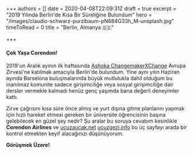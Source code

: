 +++
authors = []
date = 2020-04-08T22:09:31Z
draft = true
excerpt = "2019 Yılında Berlin'de Kısa Bir Süreliğine Bulundum"
hero = "/images/claudio-schwarz-purzlbaum-pN684G33h_M-unsplash.jpg"
timeToRead = 0
title = "Berlin, Almanya 🇩🇪️"

+++
#### Çok Yaşa Corendon!

2019'un Aralık ayının ilk haftasında [Ashoka ChangemakerXChange](https://changemakerxchange.org/) Avrupa Zirvesi'ne katılmak amacıyla Berlin'de bulundum. Yine aynı yılın Haziran ayında Barselona buluşmalarında büyük mutlulukla dahil olduğum bu inanılmaz komunite sadece girişimciliğe veya sosyal girişimciliğe dair dersler vermekle kalmadı henüz genç yaşımda bana değerli deneyimler kattı.

Zirve çağrısını kısa süre önce almış ve yurt dışına gitme planlarını yapmak için hızlı hareket etmesi gereken bir üniversite öğrencisinin başına gelebilecek en güzel şey nedir? Şu aralar bu soruya cevabım kesinlikle **Corendon Airlines** ve [ucuzaucak.net](https://ucuzaucak.net) [ucuzgezi.info](https://ucuzgezi.info) bu üç sayfayı arada bir kontrol etmekten keyif alacağınızı düşünüyorum.

**Görüşmek Üzere!**